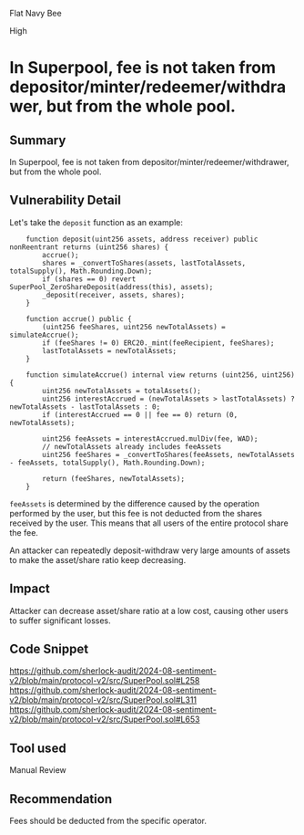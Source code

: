 Flat Navy Bee

High

# In Superpool, fee is not taken from depositor/minter/redeemer/withdrawer, but from the whole pool.

## Summary

In Superpool, fee is not taken from depositor/minter/redeemer/withdrawer, but from the whole pool.

## Vulnerability Detail

Let's take the `deposit` function as an example:
```solidity
    function deposit(uint256 assets, address receiver) public nonReentrant returns (uint256 shares) {
        accrue();
        shares = _convertToShares(assets, lastTotalAssets, totalSupply(), Math.Rounding.Down);
        if (shares == 0) revert SuperPool_ZeroShareDeposit(address(this), assets);
        _deposit(receiver, assets, shares);
    }
```
```solidity
    function accrue() public {
        (uint256 feeShares, uint256 newTotalAssets) = simulateAccrue();
        if (feeShares != 0) ERC20._mint(feeRecipient, feeShares);
        lastTotalAssets = newTotalAssets;
    }
```
```solidity
    function simulateAccrue() internal view returns (uint256, uint256) {
        uint256 newTotalAssets = totalAssets();
        uint256 interestAccrued = (newTotalAssets > lastTotalAssets) ? newTotalAssets - lastTotalAssets : 0;
        if (interestAccrued == 0 || fee == 0) return (0, newTotalAssets);

        uint256 feeAssets = interestAccrued.mulDiv(fee, WAD);
        // newTotalAssets already includes feeAssets
        uint256 feeShares = _convertToShares(feeAssets, newTotalAssets - feeAssets, totalSupply(), Math.Rounding.Down);

        return (feeShares, newTotalAssets);
    }
```
`feeAssets` is determined by the difference caused by the operation performed by the user, but this fee is not deducted from the shares received by the user. This means that all users of the entire protocol share the fee.

An attacker can repeatedly deposit-withdraw very large amounts of assets to make the asset/share ratio keep decreasing.

## Impact

Attacker can decrease asset/share ratio at a low cost, causing other users to suffer significant losses.

## Code Snippet

https://github.com/sherlock-audit/2024-08-sentiment-v2/blob/main/protocol-v2/src/SuperPool.sol#L258
https://github.com/sherlock-audit/2024-08-sentiment-v2/blob/main/protocol-v2/src/SuperPool.sol#L311
https://github.com/sherlock-audit/2024-08-sentiment-v2/blob/main/protocol-v2/src/SuperPool.sol#L653

## Tool used

Manual Review

## Recommendation

Fees should be deducted from the specific operator.